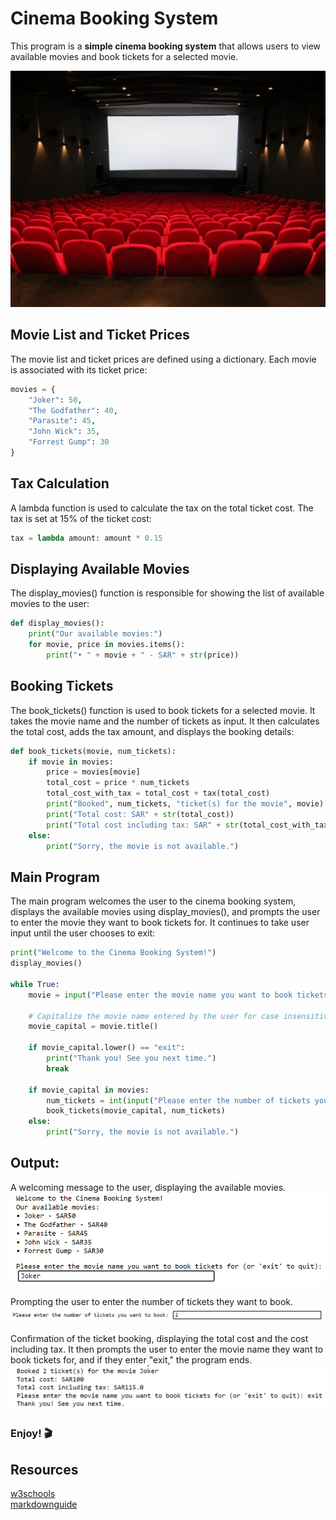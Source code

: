 
# Cinema Booking System
This program is a **simple cinema booking system** that allows users to view available movies and book tickets for a selected movie.

![img.png](5486395.jpg)

## Movie List and Ticket Prices
The movie list and ticket prices are defined using a dictionary. Each movie is associated with its ticket price:

```python
movies = {
    "Joker": 50,
    "The Godfather": 40,
    "Parasite": 45,
    "John Wick": 35,
    "Forrest Gump": 30
}
``` 
## Tax Calculation
A lambda function is used to calculate the tax on the total ticket cost. The tax is set at 15% of the ticket cost:

```python
tax = lambda amount: amount * 0.15
``` 

## Displaying Available Movies
The display_movies() function is responsible for showing the list of available movies to the user:
```python
def display_movies():
    print("Our available movies:")
    for movie, price in movies.items():
        print("• " + movie + " - SAR" + str(price))
``` 
## Booking Tickets
The book_tickets() function is used to book tickets for a selected movie. It takes the movie name and the number of tickets as input. It then calculates the total cost, adds the tax amount, and displays the booking details:
```python
def book_tickets(movie, num_tickets):
    if movie in movies:
        price = movies[movie]
        total_cost = price * num_tickets
        total_cost_with_tax = total_cost + tax(total_cost)
        print("Booked", num_tickets, "ticket(s) for the movie", movie)
        print("Total cost: SAR" + str(total_cost))
        print("Total cost including tax: SAR" + str(total_cost_with_tax))
    else:
        print("Sorry, the movie is not available.")
``` 
## Main Program
The main program welcomes the user to the cinema booking system, displays the available movies using display_movies(), and prompts the user to enter the movie they want to book tickets for. It continues to take user input until the user chooses to exit:
```python
print("Welcome to the Cinema Booking System!")
display_movies()

while True:
    movie = input("Please enter the movie name you want to book tickets for (or 'exit' to quit): ")

    # Capitalize the movie name entered by the user for case insensitivity
    movie_capital = movie.title() 

    if movie_capital.lower() == "exit":
        print("Thank you! See you next time.")
        break

    if movie_capital in movies:
        num_tickets = int(input("Please enter the number of tickets you want to book: "))
        book_tickets(movie_capital, num_tickets)
    else:
        print("Sorry, the movie is not available.")
``` 

## Output:
A welcoming message to the user, displaying the available movies.
![img.png](Screenshot_1.png)

Prompting the user to enter the number of tickets they want to book.
![img.png](Screenshot_2.png)

Confirmation of the ticket booking, displaying the total cost and the cost including tax. It then prompts the user to enter the movie name they want to book tickets for, and if they enter "exit," the program ends.
![img.png](Screenshot_3.png)

### Enjoy! 🎬

## Resources 
[w3schools](https://www.w3schools.com/python/python_lambda.asp) <br>
[markdownguide](https://www.markdownguide.org/cheat-sheet/)





